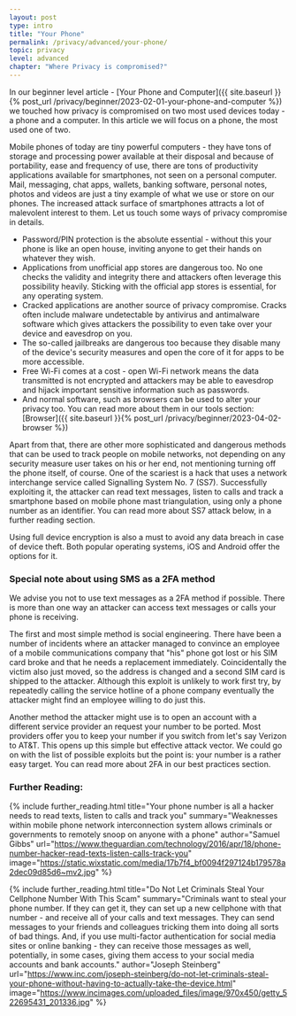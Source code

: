 ```yaml
---
layout: post
type: intro
title: "Your Phone"
permalink: /privacy/advanced/your-phone/
topic: privacy
level: advanced
chapter: "Where Privacy is compromised?"
---
```


In our beginner level article - [Your Phone and Computer]({{ site.baseurl }}{% post_url /privacy/beginner/2023-02-01-your-phone-and-computer %}) we touched how privacy is compromised on two most used devices today - a phone and a computer. In this article we will focus on a phone, the most used one of two.

Mobile phones of today are tiny powerful computers - they have tons of storage and processing power available at their disposal and because of portability, ease and frequency of use, there are tons of productivity applications available for smartphones, not seen on a personal computer. Mail, messaging, chat apps, wallets, banking software, personal notes, photos and videos are just a tiny example of what we use or store on our phones. The increased attack surface of smartphones attracts a lot of malevolent interest to them. Let us touch some ways of privacy compromise in details.

 - Password/PIN protection is the absolute essential - without this your phone is like an open house, inviting anyone to get their hands on whatever they wish.
 - Applications from unofficial app stores are dangerous too. No one checks the validity and integrity there and attackers often leverage this possibility heavily. Sticking with the official app stores is essential, for any operating system.
 - Cracked applications are another source of privacy compromise. Cracks often include malware undetectable by antivirus and antimalware software which gives attackers the possibility to even take over your device and eavesdrop on you.
 - The so-called jailbreaks are dangerous too because they disable many of the device's security measures and open the core of it for apps to be more accessible.
 - Free Wi-Fi comes at a cost - open Wi-Fi network means the data transmitted is not encrypted and attackers may be able to eavesdrop and hijack important sensitive information such as passwords.
 - And normal software, such as browsers can be used to alter your privacy too. You can read more about them in our tools section: [Browser]({{ site.baseurl }}{% post_url /privacy/beginner/2023-04-02-browser %})

Apart from that, there are other more sophisticated and dangerous methods that can be used to track people on mobile networks, not depending on any security measure user takes on his or her end, not mentioning turning off the phone itself, of course. One of the scariest is a hack that uses a network interchange service called Signalling System No. 7 (SS7). Successfully exploiting it, the attacker can read text messages, listen to calls and track a smartphone based on mobile phone mast triangulation, using only a phone number as an identifier. You can read more about SS7 attack below, in a further reading section.

Using full device encryption is also a must to avoid any data breach in case of device theft. Both popular operating systems, iOS and Android offer the options for it.



### Special note about using SMS as a 2FA method

We advise you not to use text messages as a 2FA method if possible. There is more than one way an attacker can access text messages or calls your phone is receiving. 

The first and most simple method is social engineering. There have been a number of incidents where an attacker managed to convince an employee of a mobile communications company that "his" phone got lost or his SIM card broke and that he needs a replacement immediately. Coincidentally the victim also just moved, so the address is changed and a second SIM card is shipped to the attacker. Although this exploit is unlikely to work first try, by repeatedly calling the service hotline of a phone company eventually the attacker might find an employee willing to do just this. 

Another method the attacker might use is to open an account with a different service provider an request your number to be ported. Most providers offer you to keep your number if you switch from let's say Verizon to AT&T. This opens up this simple but effective attack vector. We could go on with the list of possible exploits but the point is: your number is a rather easy target. You can read more about 2FA in our best practices section. 


### Further Reading:

{%
  include further_reading.html
  title="Your phone number is all a hacker needs to read texts, listen to calls and track you"
  summary="Weaknesses within mobile phone network interconnection system allows criminals or governments to remotely snoop on anyone with a phone"
  author="Samuel Gibbs"
  url="https://www.theguardian.com/technology/2016/apr/18/phone-number-hacker-read-texts-listen-calls-track-you"
  image="https://static.wixstatic.com/media/17b7f4_bf0094f297124b179578a2dec09d85d6~mv2.jpg"
%}

{%
  include further_reading.html
  title="Do Not Let Criminals Steal Your Cellphone Number With This Scam"
  summary="Criminals want to steal your phone number. If they can get it, they can set up a new cellphone with that number - and receive all of your calls and text messages. They can send messages to your friends and colleagues tricking them into doing all sorts of bad things. And, if you use multi-factor authentication for social media sites or online banking - they can receive those messages as well, potentially, in some cases, giving them access to your social media accounts and bank accounts."
  author="Joseph Steinberg"
  url="https://www.inc.com/joseph-steinberg/do-not-let-criminals-steal-your-phone-without-having-to-actually-take-the-device.html"
  image="https://www.incimages.com/uploaded_files/image/970x450/getty_522695431_201336.jpg"
%}

